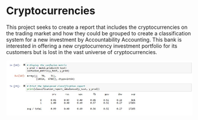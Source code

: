 # Cryptocurrencies 
 This project seeks to create a report that includes the cryptocurrencies on the trading market and how they could be grouped to create a classification system for a new investment by Accountability Accounting. This bank is interested in offering a new cryptocurrency investment portfolio for its customers but is lost in the vast universe of cryptocurrencies.
 
 
![image](https://github.com/ras52017/Credit_Risk_Analysis/blob/main/images/ClusterCentroids.jpg)

